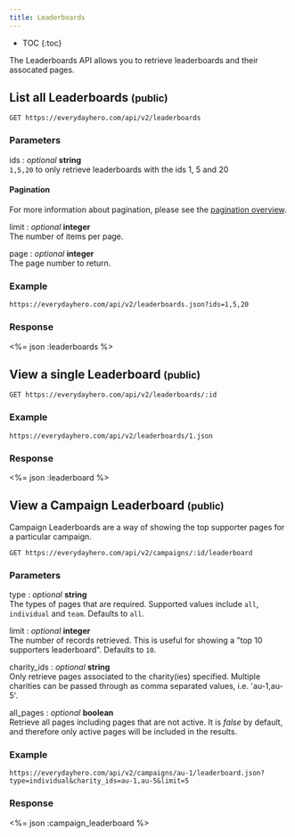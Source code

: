 ```yaml
---
title: Leaderboards
---
```


* TOC
{:toc}

The Leaderboards API allows you to retrieve leaderboards and their
assocated pages.

## List all Leaderboards <small>(public)</small>

    GET https://everydayhero.com/api/v2/leaderboards

### Parameters

ids : _optional_ **string**<br/>
`1,5,20` to only retrieve leaderboards with the ids 1, 5 and 20

#### Pagination

For more information about pagination, please see the [pagination
overview](/overview/#pagination).

limit : _optional_ **integer**<br/>
The number of items per page.

page : _optional_ **integer**<br/>
The page number to return.

### Example

    https://everydayhero.com/api/v2/leaderboards.json?ids=1,5,20

### Response

<%= json :leaderboards %>

## View a single Leaderboard <small>(public)</small>

    GET https://everydayhero.com/api/v2/leaderboards/:id

### Example

    https://everydayhero.com/api/v2/leaderboards/1.json

### Response

<%= json :leaderboard %>

## View a Campaign Leaderboard <small>(public)</small>

Campaign Leaderboards are a way of showing the top supporter pages for a
particular campaign.

    GET https://everydayhero.com/api/v2/campaigns/:id/leaderboard

### Parameters

type : _optional_ **string**<br/>
The types of pages that are required. Supported values include `all`, `individual` and `team`. Defaults to `all`.

limit : _optional_ **integer**<br/>
The number of records retrieved. This is useful for showing a "top 10 supporters leaderboard". Defaults to `10`.

charity_ids : _optional_ **string**<br/>
Only retrieve pages associated to the charity(ies) specified. Multiple charities
can be passed through as comma separated values, i.e. 'au-1,au-5'.

all_pages : _optional_ **boolean**<br/>
Retrieve all pages including pages that are not active. It is *false* by default, and therefore only active pages will be included in the results.

### Example

    https://everydayhero.com/api/v2/campaigns/au-1/leaderboard.json?type=individual&charity_ids=au-1,au-5&limit=5

### Response

<%= json :campaign_leaderboard %>
